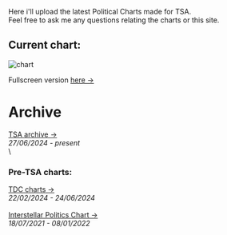 <link rel="stylesheet" href="assets/css/style.css">
<!-- STYLES ABOVE - DO NOT REMOVE -->


Here i'll upload the latest Political Charts made for TSA.\
Feel free to ask me any questions relating the charts or this site.

## Current chart:
<img src="https://miiiiiilaaaan.github.io/PoliticalChart/chart.png" alt="chart">

Fullscreen version [here →](https://miiiiiilaaaan.github.io/PoliticalChart/chart.png)

# Archive 

[TSA archive →](ArchivePage.md)\
    *27/06/2024 - present*\
\

### Pre-TSA charts:
[TDC charts →](TDCCharts.md)\
    *22/02/2024 - 24/06/2024*\
\
[Interstellar Politics Chart →](InterstellarCharts.md)\
    *18/07/2021 - 08/01/2022*






<!-- STYLES - DO NOT REMOVE -->
<link rel="stylesheet" href="assets/css/style.css">